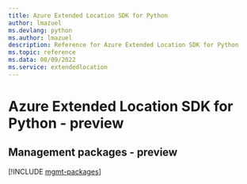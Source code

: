 ```yaml
---
title: Azure Extended Location SDK for Python
author: lmazuel
ms.devlang: python
ms.author: lmazuel
description: Reference for Azure Extended Location SDK for Python
ms.topic: reference
ms.data: 08/09/2022
ms.service: extendedlocation
---
```

# Azure Extended Location SDK for Python - preview

## Management packages - preview
[!INCLUDE [mgmt-packages](extended-location-mgmt-index.md)]